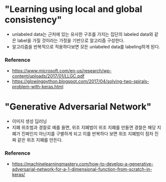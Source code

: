 # "Learning using local and global consistency"
* unlabeled data는 근처에 있는 유사한 구조를 가지는 집단의 labeled data와 같은 label을 가질 것이라는 가정을 기반으로 알고리즘 구성한다.
* 알고리즘을 반복적으로 적용하다보면 모든 unlabeled data를 labeling하게 된다. 

### Reference
*  https://www.microsoft.com/en-us/research/wp-content/uploads/2017/01/LLGC.pdf
*  https://glowingpython.blogspot.com/2017/04/solving-two-spirals-problem-with-keras.html

# "Generative Adversarial Network"
* 이미지 생성 딥러닝
* 지폐 위조범과 경찰로 예를 들면, 위조 지폐범이 위조 지폐를 만들면 경찰은 해당 지폐가 진짜인지 아닌지를 구별하게 되고 이를 반복하다 보면 위조 지폐범이 점차 진짜 같은 위조 지폐를 만든다.
### Reference
* https://machinelearningmastery.com/how-to-develop-a-generative-adversarial-network-for-a-1-dimensional-function-from-scratch-in-keras/
